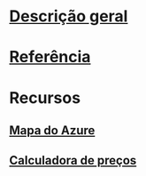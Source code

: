 # [Descrição geral](index.md)
# [Referência](http://docs.microsoft.com/dotnet/api/?term=Microsoft.Azure)
# Recursos
## [Mapa do Azure](https://azure.microsoft.com/roadmap/)
## [Calculadora de preços](https://azure.microsoft.com/pricing/calculator/)

